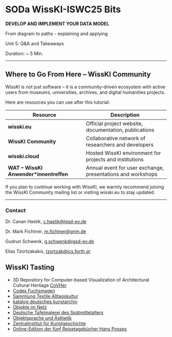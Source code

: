<!--
*titel:
*author:in/urheber:in: 
orcid: 
email: SODa@sammlungen.io
*lizenz: cc by
lizenzlink: https://creativecommons.org/
*persistenter OER link: 
language: 
version:  v1
beschreibung: 
format: SODa WissKI How-to-Tutorial
modultitel: 
modul: Unit 1
einheitstitel: 
eiheit: Einheit 1
lernziel: 

baustein:
zielgruppe: https://zenodo.org/records/15574575
gestaltungsprinzip: 
keywords: ???
erstellungsdatum: 

technische metadaten:
medientyp: text
dateiformat: .md
dauer: 
größe:
software: Web

icon: /assets/SODa-Logo_full.svg

link: https://raw.githubusercontent.com/chastik/WissKI/refs/heads/main/soda.css

-->
# SODa WissKI-ISWC25 Bits

**DEVELOP AND IMPLEMENT YOUR DATA MODEL** 

From diagram to paths - explaining and applying

Unit 5: Q&A and Takeaways

Duration: ~ 5 Min.

---

## Where to Go From Here – WissKI Community

WissKI is not just software – it is a community-driven ecosystem with active users from museums, universities, archives, and digital humanities projects.

Here are resources you can use after this tutorial:

| Resource                               | Description                                                 |
| -------------------------------------- | ----------------------------------------------------------- |
| **wisski.eu**                          | Official project website, documentation, publications       |
| **WissKI Community**                   | Collaborative network of researchers and developers         |
| **wisski.cloud**                       | Hosted WissKI environment for projects and institutions     |
| **WAT – WissKI Anwender*innentreffen** | Annual event for user exchange, presentations and workshops |

If you plan to continue working with WissKI, we warmly recommend joining the WissKI Community mailing list or visiting wisski.eu to stay updated.

---

### Contact

Dr. Canan Hastik, c.hastik@igsd-ev.de


Dr. Mark Fichtner, m.fichtner@gnm.de


Gudrun Schwenk, g.schwenk@igsd-ev.de


Elias Tzortzakakis, tzortzak@ics.forth.gr


## WissKI Tasting

* 3D Repository for Computer-based Visualization of Architectural Cultural Heritage [CoVHer](https://repository.covher.eu/)
* [Codex Fuchsmagen](https://fuchsmagen.wisski.uibk.ac.at)
* [Sammlung Textile Alltagskultur](http://wisski-stak01.virt.uni-oldenburg.de/)
* [katalog deutsches kunstarchiv](https://ais-dka.gnm.de/)
* [Objekte im Netz](https://objekte-im-netz.fau.de/projekt/)
* [Deutsche Tafelmalerei des Spätmittelalters](https://tafelmalerei.gnm.de/)
* [Objektsprache und Ästhetik](https://konchylien.leopoldina.org/)
* [Zentralinstitut für Kunstgeschichte](https://boehler.zikg.eu/])
* [Online-Edition der fünf Reisetagebücher Hans Posses](https://editionhansposse.gnm.de/das_projekt)







